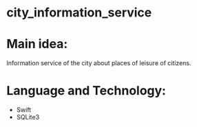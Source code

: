 # city_information_service

# Main idea: 
Information service of the city about places of leisure of citizens.

# Language and Technology: 
- Swift
- SQLite3
